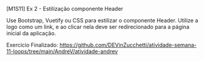 [M1S11] Ex 2 - Estilização componente Header

Use Bootstrap, Vuetify ou CSS para estilizar o componente Header. Utilize a logo como um link, e ao clicar nela deve ser redirecionado para a página inicial da aplicação.

Exercicio Finalizado:
https://github.com/DEVinZucchetti/atividade-semana-11-loops/tree/main/AndreV/atividade-andrev
